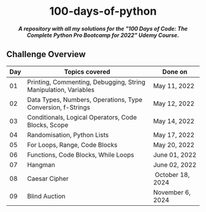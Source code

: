 <h1 align="center">100-days-of-python</h1>
<h5 align="center">A repository with all my solutions for the <i>"100 Days of Code: The Complete Python Pro Bootcamp for 2022"</i> Udemy Course.</h5>

##  Challenge Overview
| Day | Topics covered | Done on |
|--|--|--|
| 01 | Printing, Commenting, Debugging, String Manipulation, Variables | May 11, 2022 |
| 02 | Data Types, Numbers, Operations, Type Conversion, f-Strings | May 12, 2022 |
| 03 | Conditionals, Logical Operators, Code Blocks, Scope | May 14, 2022 |
| 04 | Randomisation, Python Lists | May 17, 2022 |
| 05 | For Loops, Range, Code Blocks | May 20, 2022 |
| 06 | Functions, Code Blocks, While Loops | June 01, 2022 |
| 07 | Hangman | June 02, 2022 |
| 08 | Caesar Cipher | October 18, 2024 |
| 09 | Blind Auction | November 6, 2024 | 
